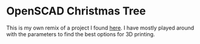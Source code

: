 # OpenSCAD Christmas Tree 
This is my own remix of a project I found [here](https://www.printables.com/model/92976-christmas-tree). I have mostly played around with the parameters to find the best options for 3D printing.
